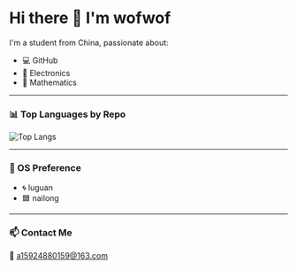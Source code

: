 # Hi there 👋 I'm wofwof

I'm a student from China, passionate about:

- 💻 GitHub
- 🔌 Electronics
- 📐 Mathematics

---

### 📊 Top Languages by Repo

![Top Langs](https://github-readme-stats.vercel.app/api/top-langs/?username=black623-lds)

---

### 🧠 OS Preference

- 🌀 luguan
- 🟦 nailong

---

### 📫 Contact Me

📧 [a15924880159@163.com](mailto:balck_623lds@outlook.com)
